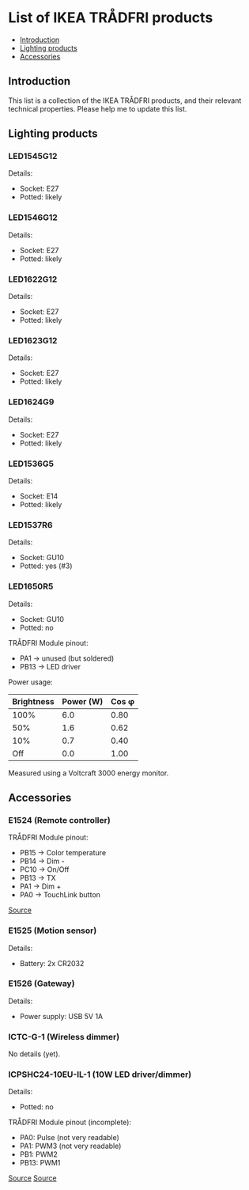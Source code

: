 # List of IKEA TRÅDFRI products

* [Introduction](#introduction)
* [Lighting products](#lighting-products)
* [Accessories](#accessories)

## Introduction
This list is a collection of the IKEA TRÅDFRI products, and their relevant technical properties. Please help me to update this list.

## Lighting products

### LED1545G12

Details:

* Socket: E27
* Potted: likely

### LED1546G12

Details:

* Socket: E27
* Potted: likely

### LED1622G12

Details:

* Socket: E27
* Potted: likely

### LED1623G12

Details:

* Socket: E27
* Potted: likely

### LED1624G9

Details:

* Socket: E27
* Potted: likely

### LED1536G5

Details:

* Socket: E14
* Potted: likely

### LED1537R6

Details:

* Socket: GU10
* Potted: yes (#3)

### LED1650R5

Details:

* Socket: GU10
* Potted: no

TRÅDFRI Module pinout:

* PA1 -> unused (but soldered)
* PB13 -> LED driver

Power usage:

| Brightness | Power (W) | Cos φ |
|------------|-----------|-------|
| 100%       | 6.0       | 0.80  |
| 50%        | 1.6       | 0.62  |
| 10%        | 0.7       | 0.40  |
| Off        | 0.0       | 1.00  |

Measured using a Voltcraft 3000 energy monitor.

## Accessories

### E1524 (Remote controller)

TRÅDFRI Module pinout:

* PB15 -> Color temperature
* PB14 -> Dim -
* PC10 -> On/Off
* PB13 -> TX
* PA1 -> Dim +
* PA0 -> TouchLink button

[Source](https://www.heise.de/make/artikel/Ikea-Tradfri-Anleitung-fuer-ein-ESP8266-Lampen-Gateway-3598411.html)

### E1525 (Motion sensor)

Details:

* Battery: 2x CR2032

### E1526 (Gateway)

Details:

* Power supply: USB 5V 1A

### ICTC-G-1 (Wireless dimmer)

No details (yet).

###  ICPSHC24-10EU-IL-1 (10W LED driver/dimmer)

Details:

* Potted: no

TRÅDFRI Module pinout (incomplete):

* PA0: Pulse (not very readable)
* PA1: PWM3 (not very readable)
* PB1: PWM2
* PB13: PWM1

[Source](https://tweakers.net/nieuws/135893/ikea-komt-met-leddriver-om-geintegreerde-verlichting-slim-te-maken.html)
[Source](https://imgur.com/gallery/bDTRQ)
